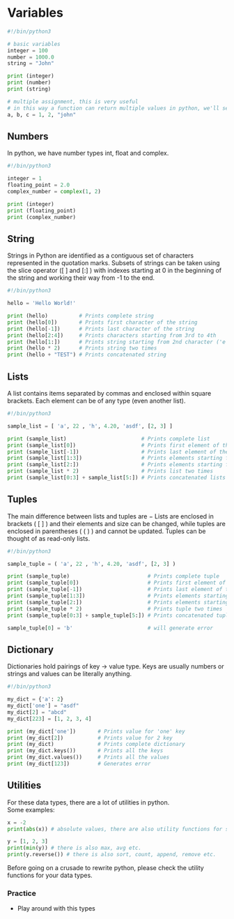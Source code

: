 # Variables
```python
#!/bin/python3

# basic variables
integer = 100
number = 1000.0
string = "John"

print (integer)
print (number)
print (string)

# multiple assignment, this is very useful
# in this way a function can return multiple values in python, we'll see that later
a, b, c = 1, 2, "john"
```

## Numbers
In python, we have number types int, float and complex.
```python
#!/bin/python3

integer = 1
floating_point = 2.0
complex_number = complex(1, 2)

print (integer)
print (floating_point)
print (complex_number)
```

## String
Strings in Python are identified as a contiguous set of characters represented in the quotation marks. 
Subsets of strings can be taken using the slice operator ([ ] and [:] ) 
with indexes starting at 0 in the beginning of the string and working their 
way from -1 to the end.
```python
#!/bin/python3

hello = 'Hello World!'

print (hello)          # Prints complete string
print (hello[0])       # Prints first character of the string
print (hello[-1])      # Prints last character of the string
print (hello[2:4])     # Prints characters starting from 3rd to 4th
print (hello[1:])      # Prints string starting from 2nd character ('e')
print (hello * 2)      # Prints string two times
print (hello + "TEST") # Prints concatenated string
```

## Lists
A list contains items separated by commas and enclosed within square brackets. Each element can be of any type (even another list).
```python
#!/bin/python3

sample_list = [ 'a', 22 , 'h', 4.20, 'asdf', [2, 3] ]

print (sample_list)                        # Prints complete list
print (sample_list[0])                     # Prints first element of the list
print (sample_list[-1])                    # Prints last element of the list
print (sample_list[1:3])                   # Prints elements starting from 2nd till 3rd 
print (sample_list[2:])                    # Prints elements starting from 3rd element
print (sample_list * 2)                    # Prints list two times
print (sample_list[0:3] + sample_list[5:]) # Prints concatenated lists
```

## Tuples
The main difference between lists and tuples are − Lists are enclosed in brackets ( [ ] ) and their elements and size can be changed, 
while tuples are enclosed in parentheses ( ( ) ) and cannot be updated. 
Tuples can be thought of as read-only lists.
```python
#!/bin/python3

sample_tuple = ( 'a', 22 , 'h', 4.20, 'asdf', [2, 3] )

print (sample_tuple)                         # Prints complete tuple
print (sample_tuple[0])                      # Prints first element of the tuple
print (sample_tuple[-1])                     # Prints last element of the tuple
print (sample_tuple[1:3])                    # Prints elements starting from 2nd till 3rd 
print (sample_tuple[2:])                     # Prints elements starting from 3rd element
print (sample_tuple * 2)                     # Prints tuple two times
print (sample_tuple[0:3] + sample_tuple[5:]) # Prints concatenated tuple

sample_tuple[0] = 'b'                        # will generate error
```

## Dictionary
Dictionaries hold pairings of key -> value type. Keys are usually numbers or strings and values can be literally anything.
```python
#!/bin/python3

my_dict = {'a': 2}
my_dict['one'] = "asdf"
my_dict[2] = "abcd"
my_dict[223] = [1, 2, 3, 4]

print (my_dict['one'])       # Prints value for 'one' key
print (my_dict[2])           # Prints value for 2 key
print (my_dict)              # Prints complete dictionary
print (my_dict.keys())       # Prints all the keys
print (my_dict.values())     # Prints all the values
print (my_dict[123])         # Generates error
```

## Utilities
For these data types, there are a lot of utilities in python.<br>
Some examples:
```python
x = -2
print(abs(x)) # absolute values, there are also utility functions for square root, logarithm etc.

y = [1, 2, 3]
print(min(y)) # there is also max, avg etc.
print(y.reverse()) # there is also sort, count, append, remove etc.
```
Before going on a crusade to rewrite python, please check the utility functions for your data types.

### Practice
- Play around with this types